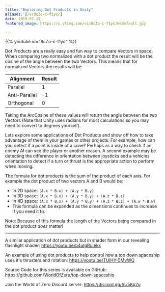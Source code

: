 ```yaml
---
title: "Exploring Dot Products in Unity"
aliases: [/v/8cZo-c-f1yc/]
date: 2019-01-15
featured_image: https://i.ytimg.com/vi/8cZo-c-f1yc/mqdefault.jpg

---
```


{{% youtube id="8cZo-c-f1yc" %}}

Dot Products are a really easy and fun way to compare Vectors in space. When comparing two normalized with a dot product the result will be the cosine of the angle between the two Vectors. This means that for normalized Vectors the results will be:

| Alignment    | Result |
| ------------------- | ----------- |
| Parallel         | 1           |
| Anti-Parallel | -1         |
| Orthogonal   | 0          |

Taking the ArcCosine of these values will return the angle between the two Vectors (Note that Unity uses radians for most calculations so you may need to convert to degrees yourself).

Lets explore some applications of Dot Products and show off how to take advantage of them in your games or other projects. For example, how can you detect if a point is inside of a cone? Perhaps as a way to check if an enemy AI can see the player or another reason. A second example may be detecting the difference in orientation between joysticks and a vehicles orientation to detect if a turn or thrust is the appropriate action to perform when moving.

The formula for dot products is the sum of the product of each axis. For example the dot product of two vectors A and B would be:

* In 2D space: `(A.x * B.x) + (A.y * B.y)`
* In 3D space: `(A.x * B.x) + (A.y * B.y) + (A.z * B.z)`
* In 4D space: `(A.x * B.x) + (A.y * B.y) + (A.z * B.z) + (A.w * B.w)`
* This formula can be expanded as the dimensions continues to increase if you need it to.

Note: Because of this formula the length of the Vectors being compared in the dot product *does* matter!

***

A similar application of dot products but in shader form in our revealing flashlight shader: https://youtu.be/b4utgRuIekk

An example of using dot products to help control how a top down spaceship uses it's thrusters and rotation: https://youtu.be/TUIHY-5MvWQ

Source Code for this series is available on GitHub: https://github.com/WorldOfZero/top-down-spaceship

Join the World of Zero Discord server: https://discord.gg/hU5Kq2u
